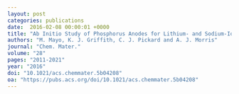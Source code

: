 ```yaml
---
layout: post
categories: publications
date:  2016-02-08 00:00:01 +0000
title: "Ab Initio Study of Phosphorus Anodes for Lithium- and Sodium-Ion Batteries"
authors: "M. Mayo, K. J. Griffith, C. J. Pickard and A. J. Morris"
journal: "Chem. Mater."
volume: "28"
pages: "2011-2021"
year: "2016"
doi: "10.1021/acs.chemmater.5b04208"
oa: "https://pubs.acs.org/doi/10.1021/acs.chemmater.5b04208"
---
```

